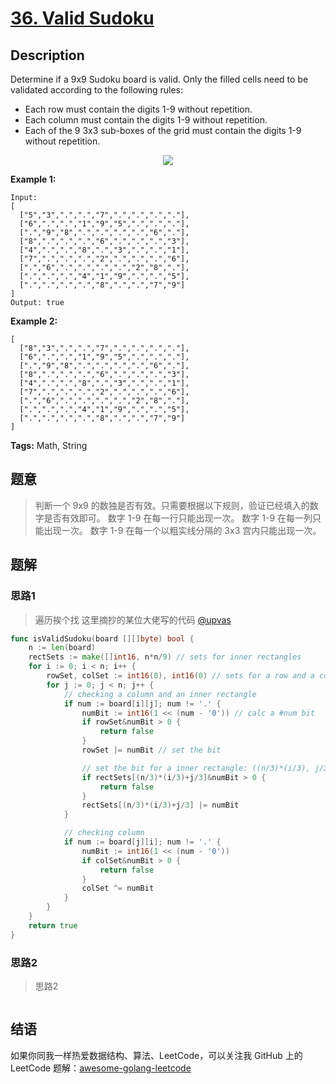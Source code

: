 # [36. Valid Sudoku][title]

## Description
Determine if a 9x9 Sudoku board is valid. Only the filled cells need to be validated according to the following rules:

- Each row must contain the digits 1-9 without repetition.
- Each column must contain the digits 1-9 without repetition.
- Each of the 9 3x3 sub-boxes of the grid must contain the digits 1-9 without repetition.

<p align="center">
    <img src="https://upload.wikimedia.org/wikipedia/commons/thumb/f/ff/Sudoku-by-L2G-20050714.svg/250px-Sudoku-by-L2G-20050714.svg">
</p>

**Example 1:**

```
Input:
[
  ["5","3",".",".","7",".",".",".","."],
  ["6",".",".","1","9","5",".",".","."],
  [".","9","8",".",".",".",".","6","."],
  ["8",".",".",".","6",".",".",".","3"],
  ["4",".",".","8",".","3",".",".","1"],
  ["7",".",".",".","2",".",".",".","6"],
  [".","6",".",".",".",".","2","8","."],
  [".",".",".","4","1","9",".",".","5"],
  [".",".",".",".","8",".",".","7","9"]
]
Output: true
```

**Example 2:**

```
[
  ["8","3",".",".","7",".",".",".","."],
  ["6",".",".","1","9","5",".",".","."],
  [".","9","8",".",".",".",".","6","."],
  ["8",".",".",".","6",".",".",".","3"],
  ["4",".",".","8",".","3",".",".","1"],
  ["7",".",".",".","2",".",".",".","6"],
  [".","6",".",".",".",".","2","8","."],
  [".",".",".","4","1","9",".",".","5"],
  [".",".",".",".","8",".",".","7","9"]
]
```

**Tags:** Math, String

## 题意
>判断一个 9x9 的数独是否有效。只需要根据以下规则，验证已经填入的数字是否有效即可。
>数字 1-9 在每一行只能出现一次。
 数字 1-9 在每一列只能出现一次。
 数字 1-9 在每一个以粗实线分隔的 3x3 宫内只能出现一次。


## 题解

### 思路1
>  遍历挨个找 这里摘抄的某位大佬写的代码 [@upvas][0036-solution]
```go
func isValidSudoku(board [][]byte) bool {
	n := len(board)
	rectSets := make([]int16, n*n/9) // sets for inner rectangles
	for i := 0; i < n; i++ {
		rowSet, colSet := int16(0), int16(0) // sets for a row and a column
		for j := 0; j < n; j++ {
			// checking a column and an inner rectangle
			if num := board[i][j]; num != '.' {
				numBit := int16(1 << (num - '0')) // calc a #num bit
				if rowSet&numBit > 0 {
					return false
				}
				rowSet |= numBit // set the bit

				// set the bit for a inner rectangle: ((n/3)*(i/3), j/3) - its coordinates
				if rectSets[(n/3)*(i/3)+j/3]&numBit > 0 {
					return false
				}
				rectSets[(n/3)*(i/3)+j/3] |= numBit
			}

			// checking column
			if num := board[j][i]; num != '.' {
				numBit := int16(1 << (num - '0'))
				if colSet&numBit > 0 {
					return false
				}
				colSet ^= numBit
			}
		}
	}
	return true
}

```

### 思路2
> 思路2
```go

```

## 结语

如果你同我一样热爱数据结构、算法、LeetCode，可以关注我 GitHub 上的 LeetCode 题解：[awesome-golang-leetcode][me]

[title]: https://leetcode.com/problems/valid-sudoku/description/
[me]: https://github.com/kylesliu/awesome-golang-algorithm
[0036-solution]: https://leetcode.com/problems/valid-sudoku/discuss/163303/One-pass-GoLang-solution-with-1x9-memory-(one-slice-with-9-items)
